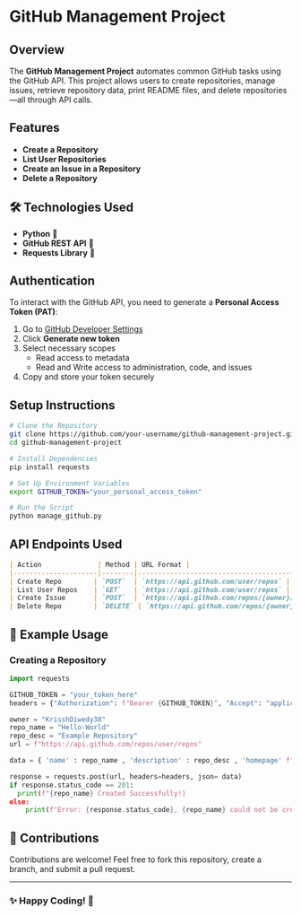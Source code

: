 # GitHub Management Project

## Overview
The **GitHub Management Project** automates common GitHub tasks using the GitHub API. This project allows users to create repositories, manage issues, retrieve repository data, print README files, and delete repositories—all through API calls.

## Features
- **Create a Repository**
- **List User Repositories**
- **Create an Issue in a Repository**
- **Delete a Repository**

## 🛠️ Technologies Used
- **Python** 🐍
- **GitHub REST API** 🔗
- **Requests Library** 📡

## Authentication
To interact with the GitHub API, you need to generate a **Personal Access Token (PAT)**:
1. Go to [GitHub Developer Settings](https://github.com/settings/tokens)
2. Click **Generate new token**
3. Select necessary scopes
    -  Read access to metadata
    -  Read and Write access to administration, code, and issues
5. Copy and store your token securely

## Setup Instructions
```sh
# Clone the Repository
git clone https://github.com/your-username/github-management-project.git
cd github-management-project

# Install Dependencies
pip install requests

# Set Up Environment Variables
export GITHUB_TOKEN="your_personal_access_token"

# Run the Script
python manage_github.py
```

## API Endpoints Used
```markdown
| Action              | Method | URL Format |
|---------------------|--------|------------------------------------------------|
| Create Repo        | `POST`  | `https://api.github.com/user/repos` |
| List User Repos    | `GET`   | `https://api.github.com/user/repos` |
| Create Issue       | `POST`  | `https://api.github.com/repos/{owner}/{repo}/issues` |
| Delete Repo        | `DELETE` | `https://api.github.com/repos/{owner}/{repo}` |
```

## 📝 Example Usage
### **Creating a Repository**
```python
import requests

GITHUB_TOKEN = "your_token_here"
headers = {"Authorization": f"Bearer {GITHUB_TOKEN}", "Accept": "application/vnd.github+json"}

owner = "KrisshDiwedy38"
repo_name = "Hello-World"
repo_desc = "Example Repository"
url = f"https://api.github.com/repos/user/repos"

data = { 'name' : repo_name , 'description' : repo_desc , 'homepage' f"https://github.com/{repo_name}", "private" : False}

response = requests.post(url, headers=headers, json= data)
if response.status_code == 201:
  print(f"{repo_name} Created Successfully!)
else:
    print(f"Error: {response.status_code}, {repo_name} could not be created")
```

## 🤝 Contributions
Contributions are welcome! Feel free to fork this repository, create a branch, and submit a pull request. 

---
### ✨ Happy Coding! 🚀

